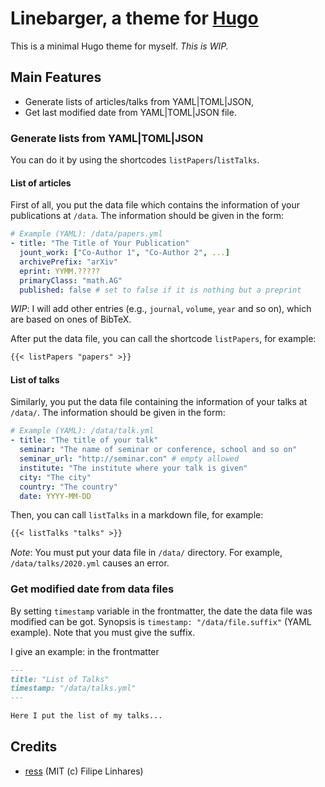 # Linebarger, a theme for [Hugo](https://gohugo.io)

This is a minimal Hugo theme for myself.
*This is WIP.*

## Main Features

- Generate lists of articles/talks from YAML|TOML|JSON,
- Get last modified date from YAML|TOML|JSON file.

### Generate lists from YAML|TOML|JSON
You can do it by using the shortcodes `listPapers`/`listTalks`.

#### List of articles
First of all, you put the data file which contains the information of your publications at `/data`.
The information should be given in the form:

``` yaml
# Example (YAML): /data/papers.yml
- title: "The Title of Your Publication"
  jount_work: ["Co-Author 1", "Co-Author 2", ...]
  archivePrefix: "arXiv"
  eprint: YYMM.?????
  primaryClass: "math.AG"
  published: false # set to false if it is nothing but a preprint
```

*WIP*: I will add other entries (e.g., `journal`, `volume`, `year` and so on), which are based on ones of BibTeX.

After put the data file, you can call the shortcode `listPapers`, for example:

``` markdown
{{< listPapers "papers" >}}
```

#### List of talks
Similarly, you put the data file containing the information of your talks at `/data/`.
The information should be given in the form:

``` yaml
# Example (YAML): /data/talk.yml
- title: "The title of your talk"
  seminar: "The name of seminar or conference, school and so on"
  seminar_url: "http://seminar.con" # empty allowed
  institute: "The institute where your talk is given"
  city: "The city"
  country: "The country"
  date: YYYY-MM-DD
```

Then, you can call `listTalks` in a markdown file, for example:

``` markdown
{{< listTalks "talks" >}}
```

*Note*: You must put your data file in `/data/` directory.
For example, `/data/talks/2020.yml` causes an error.

### Get modified date from data files
By setting `timestamp` variable in the frontmatter, the date the data file was modified can be got.
Synopsis is `timestamp: "/data/file.suffix"` (YAML example).  Note that you must give the suffix.

I give an example:  in the frontmatter

``` markdown
---
title: "List of Talks"
timestamp: "/data/talks.yml"
---

Here I put the list of my talks...
```

## Credits

- [ress](https://github.com/filipelinhares/ress) (MIT (c) Filipe Linhares)

